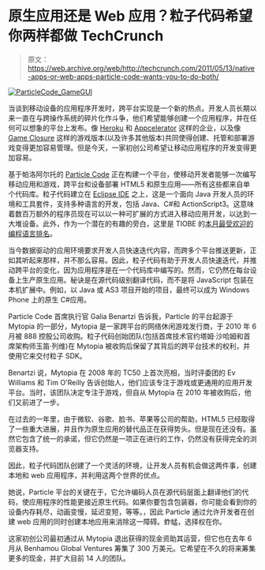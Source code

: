 # 原生应用还是 Web 应用？粒子代码希望你两样都做 TechCrunch

> 原文：<https://web.archive.org/web/http://techcrunch.com/2011/05/13/native-apps-or-web-apps-particle-code-wants-you-to-do-both/>

[![](img/f7a4c909bd9838fcb0df7c9e6ffe0028.png "ParticleCode_GameGUI")](https://web.archive.org/web/20230203033053/https://techcrunch.com/wp-content/uploads/2011/05/particlecode_gamegui.png)

当谈到移动设备的应用程序开发时，跨平台实现是一个新的热点。开发人员长期以来一直在与跨操作系统的碎片化作斗争，他们希望能够创建一个应用程序，并在任何可以想象的平台上发布。像 [Heroku](https://web.archive.org/web/20230203033053/http://www.heroku.com/) 和 [Appcelerator](https://web.archive.org/web/20230203033053/http://www.appcelerator.com/) 这样的企业，以及像 [Game Closure](https://web.archive.org/web/20230203033053/http://www.gameclosure.com/) 这样的游戏版本(以及许多其他版本)共同使得创建、托管和部署游戏变得更加容易管理。但是今天，一家初创公司希望让移动应用程序的开发变得更加容易。

基于帕洛阿尔托的 [Particle Code](https://web.archive.org/web/20230203033053/http://www.particlecode.com/) 正在构建一个平台，使移动开发者能够一次编写移动应用和游戏，跨平台和设备部署 HTML5 和原生应用——所有这些都来自单个代码库。粒子代码建立在 [Eclipse IDE](https://web.archive.org/web/20230203033053/http://www.eclipse.org/) 之上，这是一个面向 Java 开发人员的环境和工具套件，支持多种语言的开发，包括 Java、C#和 ActionScript3。这意味着数百万额外的程序员现在可以以一种可扩展的方式进入移动应用开发，以达到一大堆设备。此外，作为一个潜在的有趣的旁白，这里是 TIOBE 的[本月最受欢迎的编程语言排名](https://web.archive.org/web/20230203033053/http://www.tiobe.com/index.php/content/paperinfo/tpci/index.html)。

当今数据驱动的应用环境要求开发人员快速迭代内容，而跨多个平台推送更新，正如其听起来那样，并不那么容易。因此，粒子代码有助于开发人员快速迭代，并推动跨平台的变化，因为应用程序是在一个代码库中编写的。然而，它仍然在每台设备上生产原生应用。秘诀是在源代码级别翻译代码，而不是将 JavaScript 包装在本机扩展中。例如，以 Java 或 AS3 项目开始的项目，最终可以成为 Windows Phone 上的原生 C#应用。

Particle Code 首席执行官 Galia Benartzi 告诉我，Particle 的平台起源于 Mytopia 的一部分，Mytopia 是一家跨平台的网络休闲游戏发行商，于 2010 年 6 月被 888 控股公司收购。粒子代码创始团队(包括首席技术官约塔姆·沙哈姆和首席架构师玉笛·列维)在 Mytopia 被收购后保留了其背后的跨平台技术的权利，并使用它来交付粒子 SDK。

Benartzi 说，Mytopia 在 2008 年的 TC50 上首次亮相，当时评委团的 Ev Williams 和 Tim O'Reilly 告诉创始人，他们应该专注于游戏或更通用的应用开发平台。当时，该团队决定专注于游戏，但自从 Mytopia 在 2010 年被收购后，他们又前进了一步。

在过去的一年里，由于微软、谷歌、脸书、苹果等公司的帮助，HTML5 已经取得了一些重大进展，并且作为原生应用的替代品正在获得势头。但是现在还没有。虽然它包含了统一的承诺，但它仍然是一项正在进行的工作，仍然没有获得完全的浏览器支持。

因此，粒子代码团队创建了一个灵活的环境，让开发人员有机会做这两件事，创建本地和 web 应用程序，并利用这两个世界的优点。

她说，Particle 平台的关键在于，它允许编码人员在源代码层面上翻译他们的代码，使应用程序的性能更接近原生代码。如果你要包含包装器，你可能会看到你的设备内存耗尽，动画变慢，延迟变短，等等。，因此 Particle 通过允许开发者在创建 web 应用的同时创建本地应用来消除这一障碍。蚱蜢，选择权在你。

这家初创公司最初通过从 Mytopia 退出获得的现金资助其运营，但它也在去年 6 月从 Benhamou Global Ventures 筹集了 300 万美元。它希望在不久的将来筹集更多的现金，并扩大目前 14 人的团队。